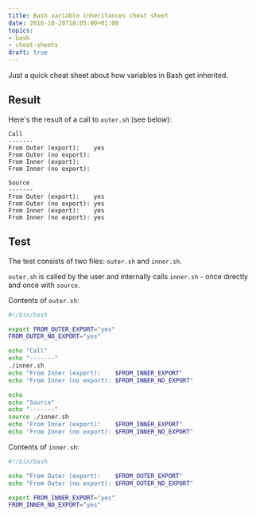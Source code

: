```yaml
---
title: Bash variable inheritances cheat sheet
date: 2016-10-20T18:05:00+01:00
topics:
- bash
- cheat-sheets
draft: true
---
```


Just a quick cheat sheet about how variables in Bash get inherited.

## Result

Here's the result of a call to `outer.sh` (see below):

```
Call
-------
From Outer (export):    yes
From Outer (no export):
From Inner (export):
From Inner (no export):

Source
-------
From Outer (export):    yes
From Outer (no export): yes
From Inner (export):    yes
From Inner (no export): yes
```

## Test

The test consists of two files: `outer.sh` and `inner.sh`.

`outer.sh` is called by the user and internally calls `inner.sh` - once directly and once with `source`.

Contents of `outer.sh`:

```bash
#!/bin/bash

export FROM_OUTER_EXPORT="yes"
FROM_OUTER_NO_EXPORT="yes"

echo "Call"
echo "-------"
./inner.sh
echo "From Inner (export):    $FROM_INNER_EXPORT"
echo "From Inner (no export): $FROM_INNER_NO_EXPORT"

echo
echo "Source"
echo "-------"
source ./inner.sh
echo "From Inner (export):    $FROM_INNER_EXPORT"
echo "From Inner (no export): $FROM_INNER_NO_EXPORT"
```

Contents of `inner.sh`:

```bash
#!/bin/bash

echo "From Outer (export):    $FROM_OUTER_EXPORT"
echo "From Outer (no export): $FROM_OUTER_NO_EXPORT"

export FROM_INNER_EXPORT="yes"
FROM_INNER_NO_EXPORT="yes"
```
